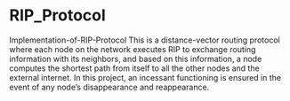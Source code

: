 # RIP_Protocol
Implementation-of-RIP-Protocol This is a distance-vector routing protocol where each node on the network executes RIP to exchange routing information with its neighbors, and based on this information, a node computes the shortest path from itself to all the other nodes and the external internet. In this project, an incessant functioning is ensured in the event of any node’s disappearance and reappearance.
